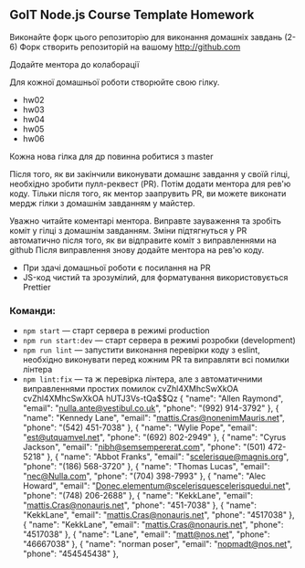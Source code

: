 ## GoIT Node.js Course Template Homework

Виконайте форк цього репозиторію для виконання домашніх завдань (2-6) Форк створить репозиторій на вашому
http://github.com

Додайте ментора до колаборації

Для кожної домашньої роботи створюйте свою гілку.

- hw02
- hw03
- hw04
- hw05
- hw06

Кожна нова гілка для др повинна робитися з master

Після того, як ви закінчили виконувати домашнє завдання у своїй гілці, необхідно зробити пулл-реквест (PR). Потім додати
ментора для рев'ю коду. Тільки після того, як ментор заапрувить PR, ви можете виконати мердж гілки з домашнім завданням
у майстер.

Уважно читайте коментарі ментора. Виправте зауваження та зробіть коміт у гілці з домашнім завданням. Зміни підтягнуться
у PR автоматично після того, як ви відправите коміт з виправленнями на github Після виправлення знову додайте ментора на
рев'ю коду.

- При здачі домашньої роботи є посилання на PR
- JS-код чистий та зрозумілий, для форматування використовується Prettier

### Команди:

- `npm start` &mdash; старт сервера в режимі production
- `npm run start:dev` &mdash; старт сервера в режимі розробки (development)
- `npm run lint` &mdash; запустити виконання перевірки коду з eslint, необхідно виконувати перед кожним PR та виправляти
  всі помилки лінтера
- `npm lint:fix` &mdash; та ж перевірка лінтера, але з автоматичними виправленнями простих помилок cvZhl4XMhcSwXkOA
  cvZhl4XMhcSwXkOA hUTJ3Vs-tQa$$Qz { "name": "Allen Raymond", "email": "nulla.ante@vestibul.co.uk", "phone": "(992)
  914-3792" }, { "name": "Kennedy Lane", "email": "mattis.Cras@nonenimMauris.net", "phone": "(542) 451-7038" }, {
  "name": "Wylie Pope", "email": "est@utquamvel.net", "phone": "(692) 802-2949" }, { "name": "Cyrus Jackson", "email":
  "nibh@semsempererat.com", "phone": "(501) 472-5218" }, { "name": "Abbot Franks", "email": "scelerisque@magnis.org",
  "phone": "(186) 568-3720" }, { "name": "Thomas Lucas", "email": "nec@Nulla.com", "phone": "(704) 398-7993" }, {
  "name": "Alec Howard", "email": "Donec.elementum@scelerisquescelerisquedui.net", "phone": "(748) 206-2688" }, {
  "name": "KekkLane", "email": "mattis.Cras@nonauris.net", "phone": "451-7038" }, { "name": "KekkLane", "email":
  "mattis.Cras@nonauris.net", "phone": "4517038" }, { "name": "KekkLane", "email": "mattis.Cras@nonauris.net", "phone":
  "4517038" }, { "name": "Lane", "email": "matt@nos.net", "phone": "46667038" }, { "name": "norman poser", "email":
  "nopmadt@nos.net", "phone": "454545438" },
